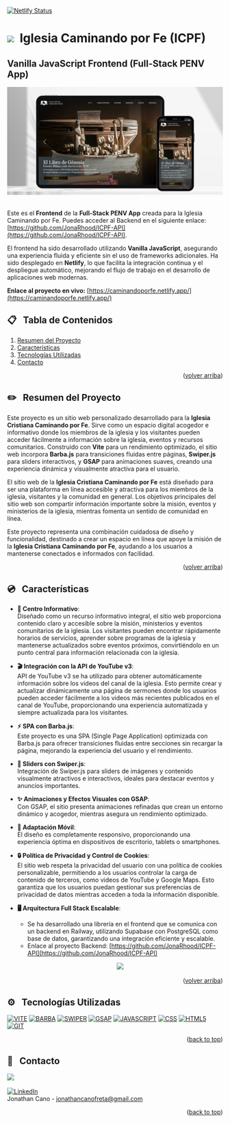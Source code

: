 <a id="readme-top"></a>

[![Netlify Status](https://api.netlify.com/api/v1/badges/87702591-a8f8-45d7-9447-8c3b43233c33/deploy-status)](https://app.netlify.com/sites/caminandoporfe/deploys)

# <img src="https://i.giphy.com/media/v1.Y2lkPTc5MGI3NjExZHlxZnUzc3NlZm95YzU3Z3psOG41eGY2dTFzd2NmZ3V4bTdlZzVpZCZlcD12MV9pbnRlcm5hbF9naWZfYnlfaWQmY3Q9cw/gdTD9BIMWfPEnWmV4e/giphy.gif" width="30">&nbsp; Iglesia Caminando por Fe (ICPF)
## Vanilla JavaScript Frontend (Full-Stack PENV App)

<div align="center">
    <img src="/src/public/img/icpf-readme.jpg" alt="Logo" width="800" >
</div>
<br />

Este es el **Frontend** de la **Full-Stack PENV App** creada para la Iglesia Caminando por Fe. Puedes acceder al Backend en el siguiente enlace: [https://github.com/JonaRhood/ICPF-API](https://github.com/JonaRhood/ICPF-API).

El frontend ha sido desarrollado utilizando **Vanilla JavaScript**, asegurando una experiencia fluida y eficiente sin el uso de frameworks adicionales. Ha sido desplegado en **Netlify**, lo que facilita la integración continua y el despliegue automático, mejorando el flujo de trabajo en el desarrollo de aplicaciones web modernas.

**Enlace al proyecto en vivo:** [https://caminandoporfe.netlify.app/](https://caminandoporfe.netlify.app/)

## 📋 &nbsp; Tabla de Contenidos

1. [Resumen del Proyecto](#project-overview)
2. [Características](#features)
4. [Tecnologías Utilizadas](#technologies-used)
5. [Contacto](#contact)

<p align="right">(<a href="#readme-top">volver arriba</a>)</p>

## ✏️ &nbsp; <a id="project-overview">Resumen del Proyecto</a>

Este proyecto es un sitio web personalizado desarrollado para la **Iglesia Cristiana Caminando por Fe**. Sirve como un espacio digital acogedor e informativo donde los miembros de la iglesia y los visitantes pueden acceder fácilmente a información sobre la iglesia, eventos y recursos comunitarios. Construido con **Vite** para un rendimiento optimizado, el sitio web incorpora **Barba.js** para transiciones fluidas entre páginas, **Swiper.js** para sliders interactivos, y **GSAP** para animaciones suaves, creando una experiencia dinámica y visualmente atractiva para el usuario.

El sitio web de la **Iglesia Cristiana Caminando por Fe** está diseñado para ser una plataforma en línea accesible y atractiva para los miembros de la iglesia, visitantes y la comunidad en general. Los objetivos principales del sitio web son compartir información importante sobre la misión, eventos y ministerios de la iglesia, mientras fomenta un sentido de comunidad en línea.

Este proyecto representa una combinación cuidadosa de diseño y funcionalidad, destinado a crear un espacio en línea que apoye la misión de la **Iglesia Cristiana Caminando por Fe**, ayudando a los usuarios a mantenerse conectados e informados con facilidad.

<p align="right">(<a href="#readme-top">volver arriba</a>)</p>

## 💿 &nbsp; <a id="features">Características</a>

- **📍 Centro Informativo**:  
    Diseñado como un recurso informativo integral, el sitio web proporciona contenido claro y accesible sobre la misión, ministerios y eventos comunitarios de la iglesia. Los visitantes pueden encontrar rápidamente horarios de servicios, aprender sobre programas de la iglesia y mantenerse actualizados sobre eventos próximos, convirtiéndolo en un punto central para información relacionada con la iglesia.

- **🎬 Integración con la API de YouTube v3**:  
    API de YouTube v3 se ha utilizado para obtener automáticamente información sobre los videos del canal de la iglesia. Esto permite crear y actualizar dinámicamente una página de sermones donde los usuarios pueden acceder fácilmente a los videos más recientes publicados en el canal de YouTube, proporcionando una experiencia automatizada y siempre actualizada para los visitantes.

- **⚡ SPA con Barba.js**:  
    Este proyecto es una SPA (Single Page Application) optimizada con Barba.js para ofrecer transiciones fluidas entre secciones sin recargar la página, mejorando la experiencia del usuario y el rendimiento.

- **🎡 Sliders con Swiper.js**:  
    Integración de Swiper.js para sliders de imágenes y contenido visualmente atractivos e interactivos, ideales para destacar eventos y anuncios importantes.

- **✨ Animaciones y Efectos Visuales con GSAP**:  
    Con GSAP, el sitio presenta animaciones refinadas que crean un entorno dinámico y acogedor, mientras asegura un rendimiento optimizado.

- **📱 Adaptación Móvil**:  
    El diseño es completamente responsivo, proporcionando una experiencia óptima en dispositivos de escritorio, tablets o smartphones.

- **🔒 Política de Privacidad y Control de Cookies**:  
    El sitio web respeta la privacidad del usuario con una política de cookies personalizable, permitiendo a los usuarios controlar la carga de contenido de terceros, como videos de YouTube y Google Maps. Esto garantiza que los usuarios puedan gestionar sus preferencias de privacidad de datos mientras acceden a toda la información disponible.

- **🖥️ Arquitectura Full Stack Escalable**:  
    - Se ha desarrollado una librería en el frontend que se comunica con un backend en Railway, utilizando Supabase con PostgreSQL como base de datos, garantizando una integración eficiente y escalable.  
    - Enlace al proyecto Backend: [https://github.com/JonaRhood/ICPF-API](https://github.com/JonaRhood/ICPF-API)


    <p align="center">
        <img src="/src/public/icpf-gif4.gif">
    </p>


<p align="right">(<a href="#readme-top">volver arriba</a>)</p>

## ⚙️ &nbsp; <a id="technologies-used">Tecnologías Utilizadas</a>

[![VITE][Vite.js]][Vite-url]
[![BARBA][BARBA.js]][BARBA-url]
[![SWIPER][SWIPER.js]][SWIPER-url]
[![GSAP][GSAP.js]][GSAP-url]
[![JAVASCRIPT][JAVASCRIPT.js]][JAVASCRIPT-url]
[![CSS][CSS.js]][CSS-url]
[![HTML5][HTML5.js]][HTML5-url]
[![GIT][GIT.js]][GIT-url]

<p align="right">(<a href="#readme-top">back to top</a>)</p>

## 👤 &nbsp; <a id="contact">Contacto</a>

<a href="https://github.com/JonaRhood/reddit-client/graphs/contributors">
  <img src="https://contrib.rocks/image?repo=JonaRhood/reddit-client" />
</a>

[![LinkedIn][linkedin-shield]][linkedin-url] <br />
Jonathan Cano -  jonathancanofreta@gmail.com

<p align="right">(<a href="#readme-top">back to top</a>)</p>

[Vite.js]: https://img.shields.io/badge/VITE-20232A?style=for-the-badge&logo=vite&logoColor=yellow
[Vite-url]: https://vite.dev/
[Barba.js]: https://img.shields.io/badge/BARBA.JS-20232A?style=for-the-badge&logo=&logoColor=yellow
[Barba-url]: https://barba.js.org/
[Swiper.js]: https://img.shields.io/badge/SWIPER.JS-20232A?style=for-the-badge&logo=swiper&logoColor=blue
[Swiper-url]: https://swiperjs.com/
[GSAP.js]: https://img.shields.io/badge/GSAP-20232A?style=for-the-badge&logo=greensock&logoColor=lime
[GSAP-url]: https://gsap.com/
[Javascript.js]: https://img.shields.io/badge/Javascript-20232A?style=for-the-badge&logo=JavaScript&logoColor=Y
[Javascript-url]: https://developer.mozilla.org/es/docs/Web/JavaScript
[CSS.js]: https://img.shields.io/badge/CSS3-20232A?style=for-the-badge&logo=css3&logoColor=306af1
[CSS-url]: https://developer.mozilla.org/es/docs/Web/CSS
[HTML5.js]: https://img.shields.io/badge/HTML5-20232A?style=for-the-badge&logo=html5&logoColor=e8571f
[HTML5-url]: https://developer.mozilla.org/es/docs/Glossary/HTML5
[Git.js]: https://img.shields.io/badge/git-20232A?style=for-the-badge&logo=git&logoColor=e8571f
[Git-url]: https://git-scm.com/
[linkedin-shield]: https://img.shields.io/badge/-LinkedIn-blue.svg?style=for-the-badge&logo=linkedin&colorBlue
[linkedin-url]: https://www.linkedin.com/in/jonathancanocalduch
